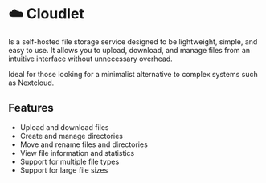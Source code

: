 # ☁️ Cloudlet

Is a self-hosted file storage service designed to be lightweight, simple, and easy to use.
It allows you to upload, download, and manage files from an intuitive interface without unnecessary overhead.

Ideal for those looking for a minimalist alternative to complex systems such as Nextcloud.

## Features

- Upload and download files
- Create and manage directories
- Move and rename files and directories
- View file information and statistics
- Support for multiple file types
- Support for large file sizes
